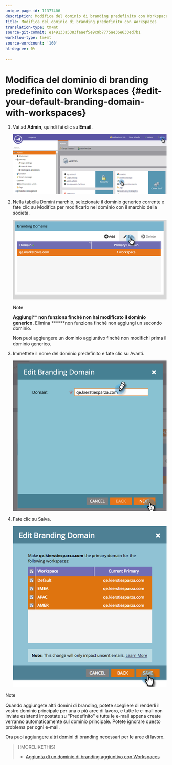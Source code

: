 ```yaml
---
unique-page-id: 11377406
description: Modifica del dominio di branding predefinito con Workspaces - Marketo Docs - Documentazione prodotto
title: Modifica del dominio di branding predefinito con Workspaces
translation-type: tm+mt
source-git-commit: e149133a5383faaef5e9c9b7775ae36e633ed7b1
workflow-type: tm+mt
source-wordcount: '160'
ht-degree: 0%

---
```



# Modifica del dominio di branding predefinito con Workspaces {#edit-your-default-branding-domain-with-workspaces}

1. Vai ad **Admin**, quindi fai clic su **Email**.

   ![](assets/image2016-6-29-16-3a42-3a20.png)

1. Nella tabella Domini marchio, selezionate il dominio generico corrente e fate clic su Modifica per modificarlo nel dominio con il marchio della società.

   ![](assets/image2016-8-12-10-3a30-3a34.png)

   >[!NOTE]
   >
   >**Aggiungi**** **non funziona finché non hai modificato il dominio generico.** Elimina ******non funziona finché non aggiungi un secondo dominio.
   >
   >Non puoi aggiungere un dominio aggiuntivo finché non modifichi prima il dominio generico.

1. Immettete il nome del dominio predefinito e fate clic su Avanti.

   ![](assets/image2016-8-12-10-3a32-3a31.png)

1. Fate clic su Salva.

   ![](assets/edit-branding-domain-9-12-16-hand.png)

>[!NOTE]
>
>Quando aggiungete altri domini di branding, potete scegliere di renderli il vostro dominio principale per una o più aree di lavoro, e tutte le e-mail non inviate esistenti impostate su &quot;Predefinito&quot; e tutte le e-mail appena create verranno automaticamente sul dominio principale. Potete ignorare questo problema per ogni e-mail.

Ora puoi [aggiungere altri domini](add-an-additional-branding-domain-with-workspaces.md) di branding necessari per le aree di lavoro.

>[!MORELIKETHIS]
>
>* [Aggiunta di un dominio di branding aggiuntivo con Workspaces](add-an-additional-branding-domain-with-workspaces.md)

